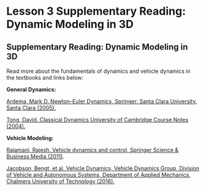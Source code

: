 # Lesson 3 Supplementary Reading: Dynamic Modeling in 3D

## Supplementary Reading: Dynamic Modeling in 3D

Read more about the fundamentals of dynamics and vehicle dynamics in the textbooks and links below:

**General Dynamics:**

[Ardema, Mark D. Newton-Euler Dynamics, Springer: Santa Clara University, Santa Clara (2005).](https://link.springer.com/book/10.1007/b101082)

[Tong,  David. Classical Dynamics University of Cambridge Course Notes (2004).](http://www.damtp.cam.ac.uk/user/tong/dynamics/clas.pdf)
 
**Vehicle Modeling:**

[Rajamani, Rajesh. Vehicle dynamics and control, Springer Science & Business Media (2011)](https://ftp.idu.ac.id/wp-content/uploads/ebook/tdg/TERRAMECHANICS%20AND%20MOBILITY/epdf.pub_vehicle-dynamics-and-control-2nd-edition.pdf).

[Jacobson, Bengt, et al. Vehicle Dynamics, Vehicle Dynamics Group, Division of Vehicle and Autonomous Systems, Department of Applied Mechanics, Chalmers University of Technology (2016).](http://publications.lib.chalmers.se/records/fulltext/244369/244369.pdf)